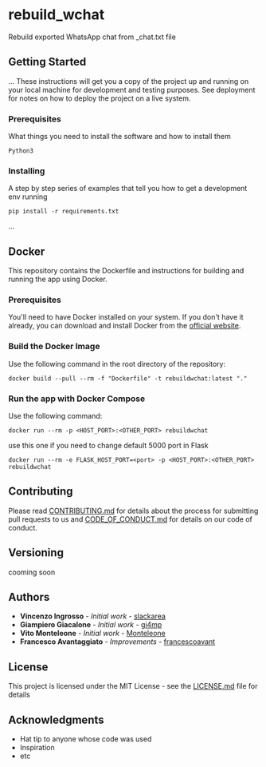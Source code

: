 # rebuild_wchat
Rebuild exported WhatsApp chat from _chat.txt file

## Getting Started

...
These instructions will get you a copy of the project up and running on your local machine for development and testing purposes.
See deployment for notes on how to deploy the project on a live system.

### Prerequisites

What things you need to install the software and how to install them

```
Python3
```

### Installing

A step by step series of examples that tell you how to get a development env running

```
pip install -r requirements.txt
```

...
## Docker
This repository contains the Dockerfile and instructions for building and running the app using Docker.
### Prerequisites
You'll need to have Docker installed on your system. If you don't have it already, you can download and install Docker from the [official website](https://www.docker.com/get-started/).

### Build the Docker Image
Use the following command in the root directory of the repository:

```
docker build --pull --rm -f "Dockerfile" -t rebuildwchat:latest "."
```
### Run the app with Docker Compose
Use the following command:

```
docker run --rm -p <HOST_PORT>:<OTHER_PORT> rebuildwchat
```

use this one if you need to change default 5000 port in Flask

```
docker run --rm -e FLASK_HOST_PORT=<port> -p <HOST_PORT>:<OTHER_PORT> rebuildwchat
```


## Contributing

Please read [CONTRIBUTING.md](CONTRIBUTING.md) for details about the process for submitting pull requests to us and [CODE_OF_CONDUCT.md](CODE_OF_CONDUCT.md) for details on our code of conduct. 

## Versioning

cooming soon

## Authors

* **Vincenzo Ingrosso** - *Initial work* - [slackarea](https://github.com/slackarea)
* **Giampiero Giacalone** - *Initial work* - [gi4mp](https://github.com/gi4mp)
* **Vito Monteleone** - *Initial work* - [Monteleone](https://github.com/Monteleone)
* **Francesco Avantaggiato** - *Improvements* - [francescoavant](https://github.com/francescoavant)


## License

This project is licensed under the MIT License - see the [LICENSE.md](LICENSE.md) file for details

## Acknowledgments

* Hat tip to anyone whose code was used
* Inspiration
* etc

